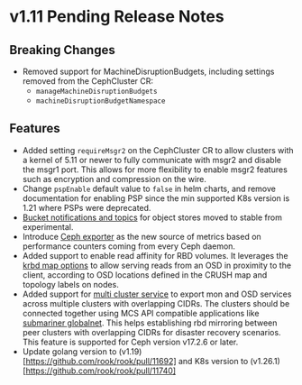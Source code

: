 # v1.11 Pending Release Notes

## Breaking Changes

- Removed support for MachineDisruptionBudgets, including settings removed from the CephCluster CR:
  - `manageMachineDisruptionBudgets`
  - `machineDisruptionBudgetNamespace`

## Features

- Added setting `requireMsgr2` on the CephCluster CR to allow clusters with a kernel of 5.11 or newer
  to fully communicate with msgr2 and disable the msgr1 port. This allows for more flexibility to enable
  msgr2 features such as encryption and compression on the wire.
- Change `pspEnable` default value to `false` in helm charts, and remove documentation for enabling PSP since the min supported K8s version is 1.21 where PSPs were deprecated.
- [Bucket notifications and topics](https://rook.io/docs/rook/latest/Storage-Configuration/Object-Storage-RGW/ceph-object-bucket-notifications/)
  for object stores moved to stable from experimental.
- Introduce [Ceph exporter](https://github.com/rook/rook/blob/master/design/ceph/ceph-exporter.md) as the new source of metrics based on performance counters coming from every Ceph daemon.
- Added support to enable read affinity for RBD volumes. It leverages the [krbd map options](https://docs.ceph.com/en/latest/man/8/rbd/#kernel-rbd-krbd-options) to allow serving reads from an OSD in proximity to the client, according to OSD locations defined in the CRUSH map and topology labels on nodes.
- Added support for [multi cluster service](https://github.com/rook/rook/blob/master/design/ceph/multi-cluster-service.md) to export mon and OSD services across multiple clusters with overlapping CIDRs. The clusters should be connected together using MCS API compatible applications like [submariner globalnet](https://submariner.io/getting-started/architecture/globalnet/). This helps establishing rbd mirroring between peer clusters with overlapping CIDRs for disaster recovery scenarios. This feature is supported for Ceph version v17.2.6 or later.
- Update golang version to (v1.19)[https://github.com/rook/rook/pull/11692] and K8s version to (v1.26.1)[https://github.com/rook/rook/pull/11740]
